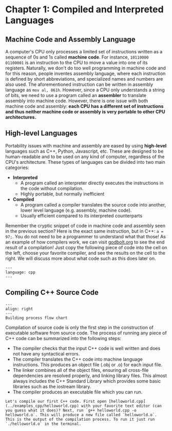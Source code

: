# Chapter 1: Compiled and Interpreted Languages

## Machine Code and Assembly Language

A computer's CPU only processes a limited set of instructions written as a sequence of 0s and 1s called **machine code**. For instance, `10110000 01100001` is an
instruction to the CPU to move a value into one of its registers. Naturally, we don't do too well programming in machine code and for this reason, people inventes assembly 
language, where each instruction is defined by short abbreviations, and specialized names and numbers are also used. The aforementioned instruction can be written in assembly language 
as `mov al, 061h`. However, since a CPU only understands a string of bits, we need to use a program called an **assembler** to translate assembly into machine code. However, there is one issue with both machine code and assembly: **each CPU has a different set of instructions and thus neither machine code or assembly is very portable to other CPU architectures.**

## High-level Languages

Portability issues with machine and assembly are eased by using **high-level** languages such as C++, Python, Javascript, etc. These are designed to be human-readable and to be used on any kind of computer, regardless of the CPU's architecture. These types of languages can be divided into two main categories:

* **Interpreted**
    - A program called an interpreter directly executes the instructions in the code without compilation.
    - Highly portable, but normally inefficient
* **Compiled**
    - A program called a compiler translates the source code into another, lower level language (e.g. assembly, machine code).
    - Usually efficient compared to its interpreted counterparts

Remember the cryptic snippet of code in machine code and assembly seen in the previous section? Here is the exact same instruction, but in C++: `a = 97;`. You do not need to be a programmer to understand what that those! As an example of how compilers work, we can visit [godbolt.org](https://godbolt.org) to see the end result of a compilation! Just copy the following piece of code into the cell on the left, choose your favorite compiler, and see the results on the cell to the right. We will discuss more about what code such as this does later on.

```{literalinclude} ../examples_cpp/c1_godbolt.cpp
---
language: cpp
---
```

## Compiling C++ Source Code

```{figure} assets/mermaid-diagram-2024-06-05-001615.svg
---
align: right
---
Building process flow chart
```

Compilation of source code is only the first step in the construction of executable software from source code. The process of running any piece of C++ code can be summarized into the following steps:

- The compiler checks that the input C++ code is well written and does not have any syntactical errors.
- The compiler translates the C++ code into machine language instructions. This produces an object file (.obj or .o) for each input file.
- The linker combines all of the object files, ensuring all cross-file dependencies are resolved properly, and linking library files. This almost always includes the C++ Standard Library which provides some basic libraries such as the iostream library.
- The compiler produces an executable file which you can run.

```{admonition} Exercise 1.1
Let's compile our first C++ code. First open [helloworld.cpp](../examples_cpp/helloworld.cpp) with your favorite text editor (can you guess what it does)? Next, run `g++ helloworld.cpp -o helloworld.o`. This will produce a new file called `helloworld.o`. This is the output of the compilation process. To run it just run `./helloworld.o` in the terminal.
```
